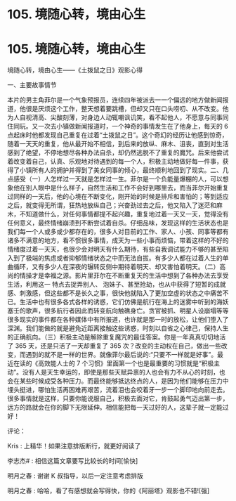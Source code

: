 # 105\. 境随心转，境由心生

# 105\. 境随心转，境由心生

境随心转，境由心生——《土拨鼠之日》观影心得

一、主要故事情节

本片的男主角菲尔是一个气象预报员，连续四年被派去一一个偏远的地方做新闻报道，他很是厌烦这个工作，整天想着要跳槽，但却又只在口头唠叨、从不改变。他为人自视清高、尖酸刻薄，对身边人动辄嘲讽讥笑，看不起他人，不愿意与同事同住同玩。又一次去小镇做新闻报道时，一个神奇的事情发生在了他身上，每天的 6 点起床时他都发现自己重复在过着“土拨鼠之日”。这个奇幻的经历让他感到惊奇，随着一天天的重复，他从最开始不相信，到后来的放纵、麻木、沮丧，直到对生活感到了绝望，不停地想尽各种办法自杀，却仍然逃脱不了重复的魔咒。后来他尝试着改变着自己，认真、乐观地对待遇到的每一个人，积极主动地做好每一件事，获得了小镇所有人的拥护并得到了美女同事的倾心，最终顺利地回到了现实。二、几点感受（一）人怎样过一天就是怎样过一生。菲尔是一个负能量爆棚的人，可以想象他在别人眼中是什么样子，自然生活和工作不会好到哪里去，而当菲尔开始重复过同样的一天后，他的心境在不断变化，刚开始的时候是排斥和害怕的；等到适应之后，就变得无所谓，狂热地放纵自己；兴奋劲过去之后，他又陷入了迷茫和麻木，不知道做什么，对任何事情都提不起兴趣，重复地过着一天又一天，觉得没有任何意义，最终情绪崩溃到不断尝试着自杀。仔细品味，发现这样的生活状态也是我们每一个人或多或少都存在的，很多人对目前的工作、家人、小孩、同事等都有诸多不满意的地方，看不惯很多事情，成天为一些小事而烦恼，带着这样的不好的情绪度过着一天天，也很少会对明天有什么期待，有些自我调试能力不够的甚至陷入到了极端的焦虑或者抑郁情绪状态之中而无法自拔。有多少人都在过着人生的单曲循环，又有多少人在深夜的辗转反侧中期待着明天、却又害怕着明天。（二）高尚的情操才是幸福之源。影片里菲尔在不断重复天的生活中想到了各种办法去享受生活，利用这一 特点去捉弄别人、 泡妹子、甚至抢劫，也从中获得了短暂的成就感、刺激感，但这些都不是长久之事，很快他就陷入了更加空虚的状态之中痛苦不已。生活中也有很多各式各样的诱惑，它们仿佛是航行在海上的迷雾中听到的海妖塞壬的歌声，很多航行者因此而转变航向触礁身亡。贪官被抓、明星人设崩塌等等很多现实的事件都在各种媒体中有所报道，也许就是那一时的放松，让他们堕入了深渊。我们能做的就是避免近距离接触这些诱惑，时刻以自省之心律己，保持人生的正确航向。（三）积极主动是解除重复魔咒的最佳答案。你是一年真真切切地活了 365 天，还是只活了一天却重复了 365 次？改变的主动权在自己，做出一些改变，而遇到的就不是一样的世界。就像菲尔最后说的:“只要不一样就是好事”。最近在读的《高效能人士的 7 个习惯》里面第一个也是最重要的习惯就是“积极主动”。没有人是天生幸运的，即使是那些天赋异禀的人也会有力不从心的时刻，也会在某些时候成受各种压力。而最终能够抵达终点的人，是因为他们能够在压力中埋头挺进，哪怕生活再困难再艰苦，流着泪也会咬着牙一步一个脚印地向前走去。很多事情就是这样，只要你能说服自己，积极去面对它，肯鼓起勇气迈出第一步，远方的路就会在你的脚下无限延伸。相信能把每一天过好的人，这辈子就一定能过好！

评论：

Kris : 上精华！如果注意排版断行，就更好阅读了

李志杰# : 相信这篇文章要写比较长的时间[愉快]

明月之春 : 谢谢 K 叔指导，以后一定注意考虑排版

明月之春 : 哈哈，看了有感想就会写得快，你的《阿丽塔》观影也不错![强]